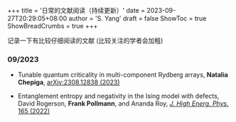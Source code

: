 +++
title = '日常的文献阅读（持续更新）'
date = 2023-09-27T20:29:05+08:00
author = 'S. Yang'
draft = false
ShowToc = true
ShowBreadCrumbs = true
+++

记录一下有比较仔细阅读的文献 (比较关注的学者会加粗)

<!--more-->

### 09/2023

- Tunable quantum criticality in multi-component Rydberg arrays, **Natalia Chepiga**, [arXiv:2308.12838 (2023)](https://arxiv.org/abs/2308.12838)

- Entanglement entropy and negativity in the Ising model with defects, David Rogerson, **Frank Pollmann**, and Ananda Roy, [*J. High Energ. Phys.* 165 (2022)](https://link.springer.com/article/10.1007/JHEP06(2022)165)